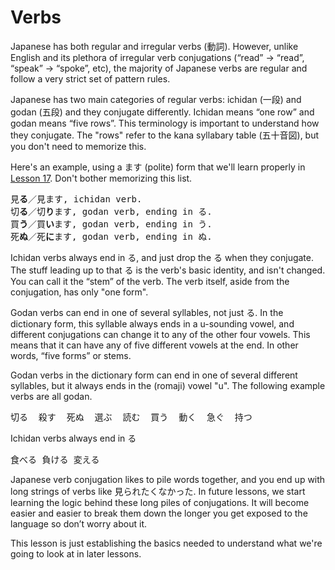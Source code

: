 # Verbs

Japanese has both regular and irregular verbs (動詞). However, unlike English and its plethora of irregular verb conjugations (“read” \-\> “read”, “speak” \-\> “spoke”, etc), the majority of Japanese verbs are regular and follow a very strict set of pattern rules.

Japanese has two main categories of regular verbs: ichidan (一段) and godan (五段) and they conjugate differently. Ichidan means “one row” and godan means “five rows”. This terminology is important to understand how they conjugate. The "rows" refer to the kana syllabary table (五十音図), but you don't need to memorize this.

Here's an example, using a ます (polite) form that we'll learn properly in [Lesson 17](./Lesson17.md). Don't bother memorizing this list.

<pre>
見<b>る</b>／見ます, ichidan verb.
切<b>る</b>／切<b>り</b>ます, godan verb, ending in る.
買<b>う</b>／買<b>い</b>ます, godan verb, ending in う.
死<b>ぬ</b>／死<b>に</b>ます, godan verb, ending in ぬ.
</pre>

Ichidan verbs always end in る, and just drop the る when they conjugate. The stuff leading up to that る is the verb's basic identity, and isn't changed. You can call it the “stem” of the verb. The verb itself, aside from the conjugation, has only "one form".

Godan verbs can end in one of several syllables, not just る. In the dictionary form, this syllable always ends in a u-sounding vowel, and different conjugations can change it to any of the other four vowels. This means that it can have any of five different vowels at the end. In other words, “five forms” or stems.

Godan verbs in the dictionary form can end in one of several different syllables, but it always ends in the (romaji) vowel "u". The following example verbs are all godan. 

<pre>
切る	殺す	死ぬ	選ぶ	読む	買う	動く	急ぐ	持つ
</pre>

Ichidan verbs always end in る

<pre>
食べる	負ける	変える
</pre>

Japanese verb conjugation likes to pile words together, and you end up with long strings of verbs like 見られたくなかった. In future lessons, we start learning the logic behind these long piles of conjugations. It will become easier and easier to break them down the longer you get exposed to the language so don’t worry about it.

This lesson is just establishing the basics needed to understand what we're going to look at in later lessons.  